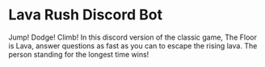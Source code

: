 # Lava Rush Discord Bot
Jump! Dodge! Climb! In this discord version of the classic game, The Floor is Lava, answer questions as fast as you can to escape the rising lava. The person standing for the longest time wins!
